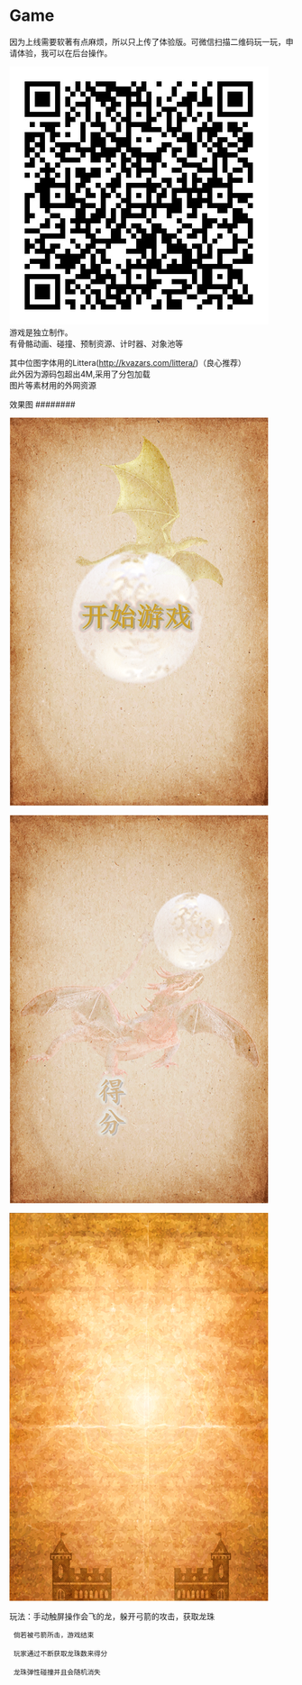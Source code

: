 # Game
因为上线需要软著有点麻烦，所以只上传了体验版。可微信扫描二维码玩一玩，申请体验，我可以在后台操作。

![photo](https://github.com/KaryKim/Game/blob/master/game.jpg)      
游戏是独立制作。     
有骨骼动画、碰撞、预制资源、计时器、对象池等   

其中位图字体用的Littera(http://kvazars.com/littera/)（良心推荐）      
此外因为源码包超出4M,采用了分包加载       
图片等素材用的外网资源      

   
   
效果图
########  

![photo](https://github.com/KaryKim/Game/blob/master/beijing.png)  

![photo](https://github.com/KaryKim/Game/blob/master/3.png)

![photo](https://github.com/KaryKim/Game/blob/master/bg1.png)  



玩法：手动触屏操作会飞的龙，躲开弓箭的攻击，获取龙珠 

     倘若被弓箭所击，游戏结束 
     
     玩家通过不断获取龙珠数来得分 
     
     龙珠弹性碰撞并且会随机消失
